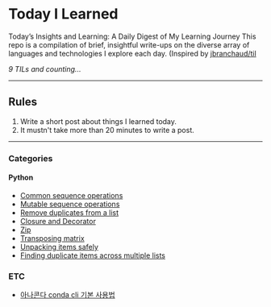 # Today I Learned

Today’s Insights and Learning: A Daily Digest of My Learning Journey
This repo is a compilation of brief, insightful write-ups on the diverse array of languages and technologies I explore each day.
(Inspired by [jbranchaud/til](https://github.com/jbranchaud/til)

*9 TILs and counting...*

---

## Rules

1. Write a short post about things I learned today.
2. It mustn't take more than 20 minutes to write a post.

---

### Categories

#### Python

- [Common sequence operations](python/common-sequence-operations.md)
- [Mutable sequence operations](python/mutable-sequence-operations.md)
- [Remove duplicates from a list](python/remove-duplicates.md)
- [Closure and Decorator](python/closure.md)
- [Zip](python/zip.md)
- [Transposing matrix](python/transpose-matrix.md)
- [Unpacking items safely](python/safe-unpacking.md)
- [Finding duplicate items across multiple lists](python/find-duplicates-in-lists.md)

### ETC

- [아나콘다 conda cli 기본 사용법](etc/anaconda-cli.md)
